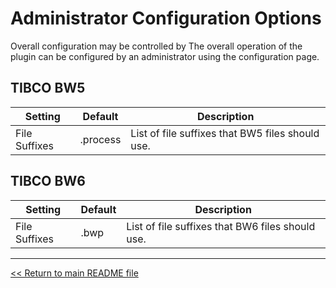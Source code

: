 # Administrator Configuration Options

Overall configuration may be controlled by
The overall operation of the plugin can be configured by an administrator using the configuration page.

## TIBCO BW5

| Setting                         | Default  | Description                                                                                                                                                                        |
| ------------------------------- |----------|------------------------------------------------------------------------------------------------------------------------------------------------------------------------------------|
| File Suffixes                   | .process | List of file suffixes that BW5 files should use.  |


## TIBCO BW6

| Setting                         | Default       | Description                                                                                                                                                                          |
| ------------------------------- | ------------- | ------------------------------------------------------------------------------------------------------------------------------------------------------------------------------------ |
| File Suffixes                   | .bwp        | List of file suffixes that BW6 files should use. |



---

 [<< Return to main README file](../README.md)
